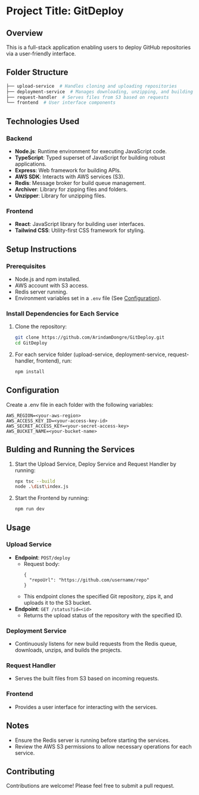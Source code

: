 # Project Title: GitDeploy

## Overview
This is a full-stack application enabling users to deploy GitHub repositories via a user-friendly interface.

## Folder Structure
```bash
├── upload-service  # Handles cloning and uploading repositories
├── deployment-service  # Manages downloading, unzipping, and building projects
├── request-handler  # Serves files from S3 based on requests
└── frontend  # User interface components
```

## Technologies Used

### Backend
- **Node.js**: Runtime environment for executing JavaScript code.
- **TypeScript**: Typed superset of JavaScript for building robust applications.
- **Express**: Web framework for building APIs.
- **AWS SDK**: Interacts with AWS services (S3).
- **Redis**: Message broker for build queue management.
- **Archiver**: Library for zipping files and folders.
- **Unzipper**: Library for unzipping files.

### Frontend
- **React**: JavaScript library for building user interfaces.
- **Tailwind CSS**: Utility-first CSS framework for styling.

## Setup Instructions

### Prerequisites
- Node.js and npm installed.
- AWS account with S3 access.
- Redis server running.
- Environment variables set in a `.env` file (See [Configuration](#configuration)).

### Install Dependencies for Each Service
1. Clone the repository:
   ```bash
   git clone https://github.com/ArindamDongre/GitDeploy.git
   cd GitDeploy
   ```
2. For each service folder (upload-service, deployment-service, request-handler, frontend), run:
   ```bash
   npm install
   ```

## Configuration
Create a .env file in each folder with the following variables:
```
AWS_REGION=<your-aws-region>
AWS_ACCESS_KEY_ID=<your-access-key-id>
AWS_SECRET_ACCESS_KEY=<your-secret-access-key>
AWS_BUCKET_NAME=<your-bucket-name>
```

## Bulding and Running the Services
1. Start the Upload Service, Deploy Service and Request Handler by running:
   ```bash
   npx tsc --build
   node .\dist\index.js
   ```
2. Start the Frontend by running:
   ```bash
   npm run dev
   ```

## Usage

### Upload Service
- **Endpoint**: `POST/deploy`
   - Request body:
     ```
     {
       "repoUrl": "https://github.com/username/repo"
     }
     ```
  - This endpoint clones the specified Git repository, zips it, and uploads it to the S3 bucket.
- **Endpoint**: `GET /status?id=<id>`
  - Returns the upload status of the repository with the specified ID.

### Deployment Service
- Continuously listens for new build requests from the Redis queue, downloads, unzips, and builds the projects.

### Request Handler
- Serves the built files from S3 based on incoming requests.

### Frontend
- Provides a user interface for interacting with the services.

## Notes
- Ensure the Redis server is running before starting the services.
- Review the AWS S3 permissions to allow necessary operations for each service.

## Contributing
Contributions are welcome! Please feel free to submit a pull request.



